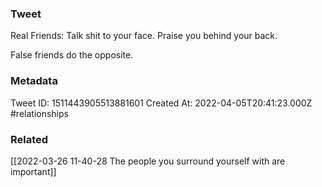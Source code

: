 ### Tweet
Real Friends:
Talk shit to your face.
Praise you behind your back.

False friends do the opposite.

### Metadata
Tweet ID: 1511443905513881601
Created At: 2022-04-05T20:41:23.000Z
#relationships 

### Related
[[2022-03-26 11-40-28 The people you surround yourself with are important]]

